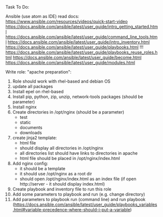 Task To Do:

Ansible (use atom as IDE)
read docs: 
https://www.ansible.com/resources/videos/quick-start-video
https://docs.ansible.com/ansible/latest/user_guide/intro_getting_started.html
https://docs.ansible.com/ansible/latest/user_guide/command_line_tools.html
https://docs.ansible.com/ansible/latest/user_guide/intro_inventory.html
https://docs.ansible.com/ansible/latest/user_guide/playbooks.html
!!! https://docs.ansible.com/ansible/latest/user_guide/playbooks_reuse_roles.html
https://docs.ansible.com/ansible/latest/user_guide/become.html
https://docs.ansible.com/ansible/latest/user_guide/modules.html

Write role:
"apache preparation":
1. Role should work with rhel-based and debian OS
2. update all packages
3. Install epel on rhel-based
4. Install pip, python, zip, unzip, network-tools packages (should be parameter)
5. Install nginx
6. Create directories in /opt/nginx (should be a parameter)
    - test
    - static
    - documents
    - downloads
7. create jinja2 template:
    - html file
    - should display all directories in /opt/nginx
    - all directories list should have links to directories in apache
    - html file should be placed in /opt/nginx/index.html
8. Add nginx config:
    - it should be a template
    - it should use /opt/nginx as a root dir
    - should open /opt/nginx/index.html as an index file (if open http://server - it should display index.html)
9. Create playbook and inventory file to run this role
10. Add some parameters to playbook and run (e.g. change directory)
11. Add parameters to playbook run (command line) and run playbook (https://docs.ansible.com/ansible/latest/user_guide/playbooks_variables.html#variable-precedence-where-should-i-put-a-variable)
